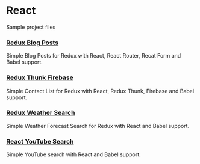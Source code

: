 # React
Sample project files

### [Redux Blog Posts](https://github.com/ixdc/react/tree/master/blog-posts)
Simple Blog Posts for Redux with React, React Router, Recat Form and Babel support.

### [Redux Thunk Firebase](https://github.com/ixdc/react/tree/master/firebase-thunk)
Simple Contact List for Redux with React, Redux Thunk, Firebase and Babel support.

### [Redux Weather Search](https://github.com/ixdc/react/tree/master/weather-search)
Simple Weather Forecast Search for Redux with React and Babel support.

### [React YouTube Search](https://github.com/ixdc/react/tree/master/youtube-search)
Simple YouTube search with React and Babel support.
